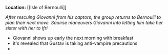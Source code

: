 **Location:** [[Isle of Bernoulli]]

*After rescuing Giovanni from his captors, the group returns to Bernoulli to plan their next move.  Saoirse maneuvers Giovanni into letting him take her sister with her to Ifri*

- Giovanni shows up early the next morning with breakfast
- it's revealed that Gustav is taking anti-vampire precautions
- 

